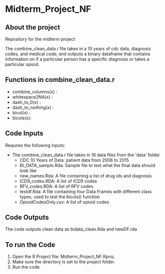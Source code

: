 # Midterm_Project_NF


## About the project

Repository for the midterm project

The combine_clean_data.r file takes in a 10 years of cdc data, diagnosis codes, and medical code; and outputs a binary dataframe that contains information on if a particular person has a specific diagnosis or takes a particular opioid.

## Functions in combine_clean_data.r 

 - combine_columns(x) :
 - whitespace2NA(x) :
 - dash_to_0(x) :
 - dash_to_nothing(x) : 
 - bicol(x) :
 - bicols(x):

## Code Inputs

Requires the following inputs: 

 - The combine_clean_data.r file takes in 16 data files from the 'data' folder
    - CDC 10 Years of Data: patient data from 2006 to 2015
    - BI_DATA_sample.Rda: Sample file to test what the final data should look like
    - new_names.Rda: A file containing a list of drug ids and diagnosis
    - ICD9_codes.RDA: A list of ICD9 codes
    - RFV_codes.RDA: A list of RFV codes
    - testdf.Rda: A file containing four Data Frames with different class types, used to test the bicols() function
    - OpioidCodesOnly.csv: A list of opioid codes
 
## Code Outputs

The code outputs clean data as bidata_clean.Rda and newDF.rda

## To run the Code

 1. Open the R Project file: Midterm_Project_NF.Rproj. 
 2. Make sure the directory is set to the project folder.
 3. Run the code.
 
